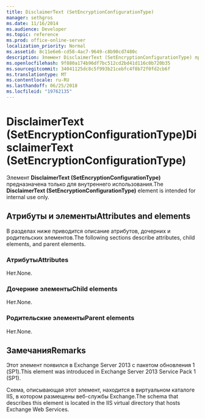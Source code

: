 ```yaml
---
title: DisclaimerText (SetEncryptionConfigurationType)
manager: sethgros
ms.date: 11/16/2014
ms.audience: Developer
ms.topic: reference
ms.prod: office-online-server
localization_priority: Normal
ms.assetid: 8c11e6e6-cd58-4ac7-9649-c8b90cd7480c
description: Элемент DisclaimerText (SetEncryptionConfigurationType) предназначена только для внутреннего использования.
ms.openlocfilehash: 9f880a174b96df7bc512cd2bd41d116c0b720b35
ms.sourcegitcommit: 34041125dc8c5f993b21cebfc4f8b72f0fd2cb6f
ms.translationtype: MT
ms.contentlocale: ru-RU
ms.lasthandoff: 06/25/2018
ms.locfileid: "19762135"
---
```

# <a name="disclaimertext-setencryptionconfigurationtype"></a><span data-ttu-id="f6ecd-103">DisclaimerText (SetEncryptionConfigurationType)</span><span class="sxs-lookup"><span data-stu-id="f6ecd-103">DisclaimerText (SetEncryptionConfigurationType)</span></span>

<span data-ttu-id="f6ecd-104">Элемент **DisclaimerText (SetEncryptionConfigurationType)** предназначена только для внутреннего использования.</span><span class="sxs-lookup"><span data-stu-id="f6ecd-104">The **DisclaimerText (SetEncryptionConfigurationType)** element is intended for internal use only.</span></span> 

## <a name="attributes-and-elements"></a><span data-ttu-id="f6ecd-105">Атрибуты и элементы</span><span class="sxs-lookup"><span data-stu-id="f6ecd-105">Attributes and elements</span></span>

<span data-ttu-id="f6ecd-106">В разделах ниже приводится описание атрибутов, дочерних и родительских элементов.</span><span class="sxs-lookup"><span data-stu-id="f6ecd-106">The following sections describe attributes, child elements, and parent elements.</span></span>
  
### <a name="attributes"></a><span data-ttu-id="f6ecd-107">Атрибуты</span><span class="sxs-lookup"><span data-stu-id="f6ecd-107">Attributes</span></span>

<span data-ttu-id="f6ecd-108">Нет.</span><span class="sxs-lookup"><span data-stu-id="f6ecd-108">None.</span></span>
  
### <a name="child-elements"></a><span data-ttu-id="f6ecd-109">Дочерние элементы</span><span class="sxs-lookup"><span data-stu-id="f6ecd-109">Child elements</span></span>

<span data-ttu-id="f6ecd-110">Нет.</span><span class="sxs-lookup"><span data-stu-id="f6ecd-110">None.</span></span>
  
### <a name="parent-elements"></a><span data-ttu-id="f6ecd-111">Родительские элементы</span><span class="sxs-lookup"><span data-stu-id="f6ecd-111">Parent elements</span></span>

<span data-ttu-id="f6ecd-112">Нет.</span><span class="sxs-lookup"><span data-stu-id="f6ecd-112">None.</span></span>
  
## <a name="remarks"></a><span data-ttu-id="f6ecd-113">Замечания</span><span class="sxs-lookup"><span data-stu-id="f6ecd-113">Remarks</span></span>

<span data-ttu-id="f6ecd-114">Этот элемент появился в Exchange Server 2013 с пакетом обновления 1 (SP1).</span><span class="sxs-lookup"><span data-stu-id="f6ecd-114">This element was introduced in Exchange Server 2013 Service Pack 1 (SP1).</span></span>
  
<span data-ttu-id="f6ecd-115">Схема, описывающая этот элемент, находится в виртуальном каталоге IIS, в котором размещены веб-службы Exchange.</span><span class="sxs-lookup"><span data-stu-id="f6ecd-115">The schema that describes this element is located in the IIS virtual directory that hosts Exchange Web Services.</span></span>
  

